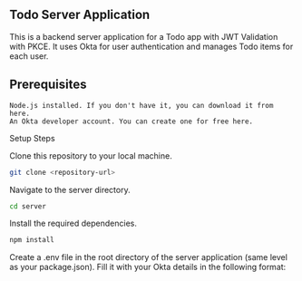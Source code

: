 ## Todo Server Application

This is a backend server application for a Todo app with JWT Validation with PKCE. It uses Okta for user authentication and manages Todo items for each user.

## Prerequisites

    Node.js installed. If you don't have it, you can download it from here.
    An Okta developer account. You can create one for free here.

Setup Steps

Clone this repository to your local machine.

```bash
git clone <repository-url>
```

Navigate to the server directory.

```bash
cd server
```

Install the required dependencies.

```bash
npm install
```

Create a .env file in the root directory of the server application (same level as your package.json). Fill it with your Okta details in the following format:
